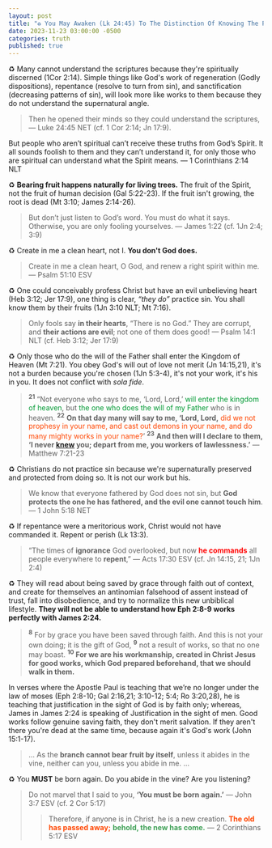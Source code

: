 ```yaml
---
layout: post
title: "♻️ You May Awaken (Lk 24:45) To The Distinction Of Knowing The Path (Jas 2:19) And Walking The Path (Jas 1:22)"
date: 2023-11-23 03:00:00 -0500
categories: truth
published: true
---
```


<!--  -->

<!-- You May Awaken As I Did (Lk 24:45). There Is A Distinction Between Knowing The Path (Jas 2:19) And Walking The Path (Jas 1:22) -->

<!-- Your Mind May Be Opened Just As Mine Has (Lk 24:45). You'll Begin To Realize That There Is A Distinction Between Knowing The Path (Jas 2:19) And Walking The Path (Jas 1:22) -->

♻️ Many cannot understand the scriptures because they're spiritually discerned (1Cor 2:14). Simple things like God's work of regeneration (Godly dispositions), repentance (resolve to turn from sin), and sanctification (decreasing patterns of sin), will look more like works to them because they do not understand the supernatural angle.

<!-- others because they would rather listen to charlatans (Jer 17:5 NET; Mt 23:10 NLT) than read the Bible -->

<!-- someone foreknown delineates them to you, and even then you will not receive simple things like God's work of regeneration, sanctification, and repentance. -->

> Then he opened their minds so they could understand the scriptures, &mdash; Luke 24:45 NET (cf. 1 Cor 2:14; Jn 17:9).
>> 
But people who aren’t spiritual can’t receive these truths from God’s Spirit. It all sounds foolish to them and they can’t understand it, for only those who are spiritual can understand what the Spirit means. &mdash; 1 Corinthians 2:14 NLT

♻️ **Bearing fruit happens naturally for living trees.** The fruit of the Spirit, not the fruit of human decision (Gal 5:22-23). If the fruit isn't growing, the root is dead (Mt 3:10; James 2:14-26).

<!-- Those who are spiritually discerned won't be able to understand the message of the fruit of the Holy Spirit. They will confuse it for works when the person bearing fruit is doing do because they are a living tree. -->

> But don’t just listen to God’s word. You must do what it says. Otherwise, you are only fooling yourselves. &mdash; James 1:22 (cf. 1Jn 2:4; 3:9)

<!-- In Time You'll Come To Understand The Revelation As I Have. There Exists A Distinction between knowing the path and walking it. -->

♻️ Create in me a clean heart, not I. **You don't God does.**

> Create in me a clean heart, O God, and renew a right spirit within me. &mdash; Psalm 51:10 ESV

<!-- He doesn't say it with his lips necessarily, he could be saying it only with his heart  -->

♻️ One could conceivably profess Christ but have an evil unbelieving heart (Heb 3:12; Jer 17:9), one thing is clear, *&ldquo;they do&rdquo;* practice sin. You shall know them by their fruits (1Jn 3:10 NLT; Mt 7:16).

> Only fools say **in their hearts**, “There is no God.” They are corrupt, and **their actions are evil**; not one of them does good! &mdash; Psalm 14:1 NLT (cf. Heb 3:12; Jer 17:9)

<!-- > The fool says **in his heart**, “There is no God.” They are corrupt, **they do** abominable deeds; there is none who does good. &mdash; Psalm 14:1 ESV (cf. Heb 3:12; Jer 17:9) -->

♻️ Only those who do the will of the Father shall enter the Kingdom of Heaven (Mt 7:21). You obey God's will out of love not merit (Jn 14:15,21), it's not a burden because you're chosen (1Jn 5:3-4), it's not your work, it's his in you. It does not conflict with *sola fide*. 

<!-- This error in understanding comes from a lack of wisdom surrounding God's work of regeneration, the Holy Spirit's sanctification, and God granted repentance (Ac 11:18; 2Tim. 2:25). -->

<!-- repentance, obedience, and good works are all fruits of genuine saving faith. Fruits of already being saved; that's why we say they're not optional, because if the fruit isn't growing, the root is dead (Mt 3:10). -->

> <sup style="font-weight:bold;">21</sup> “Not everyone who says to me, ‘Lord, Lord,’ <span style="color:#009933;">will enter the kingdom of heaven</span>, but <span style="color:#009933;">the one who does the will of my Father</span> who is in heaven. <sup style="font-weight:bold;">22</sup> <span style="font-weight:bold;">On that day many will say to me, ‘Lord, Lord,</span> <span style="color:orangered;">did we not prophesy in your name, and cast out demons in your name, and do many mighty works in your name?</span>’ <sup style="font-weight:bold;">23</sup> <span style="font-weight:bold;">And then will I declare to them, ‘I never [knew](https://sevenshepherd.github.io/theology/#foreknew) you; depart from me, you workers of lawlessness.’</span> &mdash; Matthew 7:21-23

♻️ Christians do not practice sin because we're supernaturally preserved and protected from doing so. It is not our work but his.

> We know that everyone fathered by God does not sin, but **God protects the one he has fathered, and the evil one cannot touch him**. &mdash; 1 John 5:18 NET

<!-- > We know that everyone who has been born of God does not keep on sinning, but he who was born of God protects him, and the evil one does not touch him. &mdash; 1 John 5:18 ESV -->

<!-- > We know that God’s children do not make a practice of sinning, for God’s Son holds them securely, and the evil one cannot touch them. &mdash; 1 John 5:18 NLT -->

♻️ If repentance were a meritorious work, Christ would not have commanded it. Repent or perish (Lk 13:3).

> &ldquo;The times of **ignorance** God overlooked, but now <span style="font-weight:bold;color:red;">he commands</span> all people everywhere to **repent**,&rdquo; &mdash; Acts 17:30 ESV (cf. Jn 14:15, 21; 1Jn 2:4)

<!-- > <span style="font-weight:bold;color:orangered;">“If you love me,</span> <span style="font-size:1.2em;font-weight:bold;color:red;">you will obey my commandments</span>. &mdash; John 14:15 NET -->

<!-- > &ldquo;If someone claims, “I know God,” **but <span style="font-weight:bold;color:red;">doesn’t obey God’s commandments</span>**, that person is a <span style="font-weight:bold;color:red;">liar</span> and is <span style="font-weight:bold;color:red;">not living in the truth</span>.&rdquo; &mdash; 1Jn 2:4 NLT (cf. Jn 14:15,21) -->

♻️ They will read about being saved by grace through faith out of context, and create for themselves an antinomian falsehood of assent instead of trust, fall into disobedience, and try to normalize this new unbiblical lifestyle. **They will not be able to understand how Eph 2:8-9 works perfectly with James 2:24.**

> <sup style="font-weight:bold">8</sup> For by grace you have been saved through faith. And this is not your own doing; it is the gift of God, <sup style="font-weight:bold">9</sup> not a result of works, so that no one may boast. **<sup>10</sup> For we are his workmanship, created in Christ Jesus for good works, which God prepared beforehand, that we should walk in them.**

In verses where the Apostle Paul is teaching that we’re no longer under the law of moses (Eph 2:8-10; Gal 2:16,21; 3:10-12; 5:4; Ro 3:20,28), he is teaching that justification in the sight of God is by faith only; whereas, James in James 2:24 is speaking of Justification in the sight of men. Good works follow genuine saving faith, they don't merit salvation. If they aren't there you're dead at the same time, because again it's God's work (John 15:1-17).

> ... As the **branch cannot bear fruit by itself**, unless it abides in the vine, neither can you, unless you abide in me. ...

♻️ You **MUST** be born again. Do you abide in the vine? Are you listening?

> Do not marvel that I said to you, **‘You must be born again.’** &mdash; John 3:7 ESV (cf. 2 Cor 5:17)
>> Therefore, if anyone is in Christ, he is a new creation. <span style="font-weight:bold;color:orangered;">The old has passed away;</span> <span style="font-weight:bold;color:#3EA055;">behold, the new has come.</span> &mdash; 2 Corinthians 5:17 ESV

<script>
    var refTagger = {
        settings: {
            bibleVersion: 'ESV'
        }
    }; 

    (function(d, t) {
        var n=d.querySelector('[nonce]');
        refTagger.settings.nonce = n && (n.nonce||n.getAttribute('nonce'));
        var g = d.createElement(t), s = d.getElementsByTagName(t)[0];
        g.src = 'https://api.reftagger.com/v2/RefTagger.js';
        g.nonce = refTagger.settings.nonce;
        s.parentNode.insertBefore(g, s);
    }(document, 'script'));
</script>